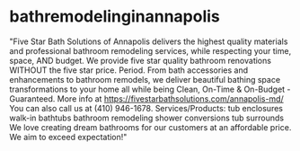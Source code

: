 # bathremodelinginannapolis
"Five Star Bath Solutions of Annapolis delivers the highest quality materials and professional bathroom remodeling services, while respecting your time, space, AND budget. We provide five star quality bathroom renovations WITHOUT the five star price. Period. From bath accessories and enhancements to bathroom remodels, we deliver beautiful bathing space transformations to your home all while being Clean, On-Time &amp; On-Budget - Guaranteed.  More info at  https://fivestarbathsolutions.com/annapolis-md/ You can also call us at (410) 946-1678.   Services/Products: tub enclosures walk-in bathtubs bathroom remodeling shower conversions tub surrounds  We love creating dream bathrooms for our customers at an affordable price. We aim to exceed expectation!"
